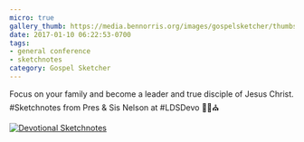```yaml
---
micro: true
gallery_thumb: https://media.bennorris.org/images/gospelsketcher/thumbs/jan-17-youth-devotional.jpg
date: 2017-01-10 06:22:53-0700
tags:
- general conference
- sketchnotes
category: Gospel Sketcher
---
```


Focus on your family and become a leader and true disciple of Jesus Christ.
#Sketchnotes from Pres & Sis Nelson at #LDSDevo ✍🏼⛪️

[![Devotional Sketchnotes](https://media.bennorris.org/images/gospelsketcher/general/jan-17-youth-devotional.jpg)](https://media.bennorris.org/images/gospelsketcher/general/jan-17-youth-devotional.jpg)